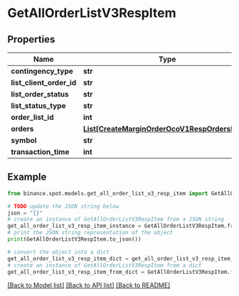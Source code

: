 # GetAllOrderListV3RespItem


## Properties

Name | Type | Description | Notes
------------ | ------------- | ------------- | -------------
**contingency_type** | **str** |  | [optional] 
**list_client_order_id** | **str** |  | [optional] 
**list_order_status** | **str** |  | [optional] 
**list_status_type** | **str** |  | [optional] 
**order_list_id** | **int** |  | [optional] 
**orders** | [**List[CreateMarginOrderOcoV1RespOrdersInner]**](CreateMarginOrderOcoV1RespOrdersInner.md) |  | [optional] 
**symbol** | **str** |  | [optional] 
**transaction_time** | **int** |  | [optional] 

## Example

```python
from binance.spot.models.get_all_order_list_v3_resp_item import GetAllOrderListV3RespItem

# TODO update the JSON string below
json = "{}"
# create an instance of GetAllOrderListV3RespItem from a JSON string
get_all_order_list_v3_resp_item_instance = GetAllOrderListV3RespItem.from_json(json)
# print the JSON string representation of the object
print(GetAllOrderListV3RespItem.to_json())

# convert the object into a dict
get_all_order_list_v3_resp_item_dict = get_all_order_list_v3_resp_item_instance.to_dict()
# create an instance of GetAllOrderListV3RespItem from a dict
get_all_order_list_v3_resp_item_from_dict = GetAllOrderListV3RespItem.from_dict(get_all_order_list_v3_resp_item_dict)
```
[[Back to Model list]](../README.md#documentation-for-models) [[Back to API list]](../README.md#documentation-for-api-endpoints) [[Back to README]](../README.md)


